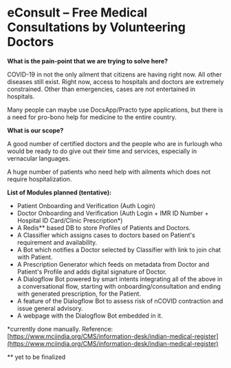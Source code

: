 # **eConsult –** Free Medical Consultations by Volunteering Doctors

**What is the pain-point that we are trying to solve here?**

COVID-19 in not the only ailment that citizens are having right now. All other diseases still exist. Right now, access to hospitals and doctors are extremely constrained. Other than emergencies, cases are not entertained in hospitals.

Many people can maybe use DocsApp/Practo type applications, but there is a need for pro-bono help for medicine to the entire country.

**What is our scope?**

A good number of certified doctors and the people who are in furlough who would be ready to do give out their time and services, especially in vernacular languages.

A huge number of patients who need help with ailments which does not require hospitalization.

**List of Modules planned (tentative):**

- Patient Onboarding and Verification (Auth Login)
- Doctor Onboarding and Verification (Auth Login + IMR ID Number + Hospital ID Card/Clinic Prescription\*)
- A Redis\*\* based DB to store Profiles of Patients and Doctors.
- A Classifier which assigns cases to doctors based on Patient&#39;s requirement and availability.
- A Bot which notifies a Doctor selected by Classifier with link to join chat with Patient.
- A Prescription Generator which feeds on metadata from Doctor and Patient&#39;s Profile and adds digital signature of Doctor.
- A Dialogflow Bot powered by smart intents integrating all of the above in a conversational flow, starting with onboarding/consultation and ending with generated prescription, for the Patient.
- A feature of the Dialogflow Bot to assess risk of nCOVID contraction and issue general advisory.
- A webpage with the Dialogflow Bot embedded in it.

\*currently done manually. Reference: [https://www.mciindia.org/CMS/information-desk/indian-medical-register](https://www.mciindia.org/CMS/information-desk/indian-medical-register)

\*\* yet to be finalized
